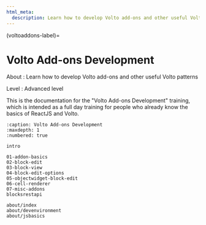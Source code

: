 ```yaml
---
html_meta:
  description: Learn how to develop Volto add-ons and other useful Volto patterns
---
```


(voltoaddons-label)=

# Volto Add-ons Development

About
: Learn how to develop Volto add-ons and other useful Volto patterns

Level
: Advanced level

This is the documentation for the "Volto Add-ons Development" training, which is
intended as a full day training for people who already know the basics of
ReactJS and Volto.

```{toctree}
:caption: Volto Add-ons Development
:maxdepth: 1
:numbered: true

intro

01-addon-basics
02-block-edit
03-block-view
04-block-edit-options
05-objectwidget-block-edit
06-cell-renderer
07-misc-addons
blocksrestapi

about/index
about/devenvironment
about/jsbasics
```
